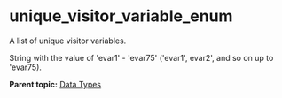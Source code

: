 # unique\_visitor\_variable\_enum

A list of unique visitor variables.

String with the value of 'evar1' - 'evar75' \('evar1', evar2', and so on up to 'evar75\).

**Parent topic:** [Data Types](../data_types/c_datatypes.md)

